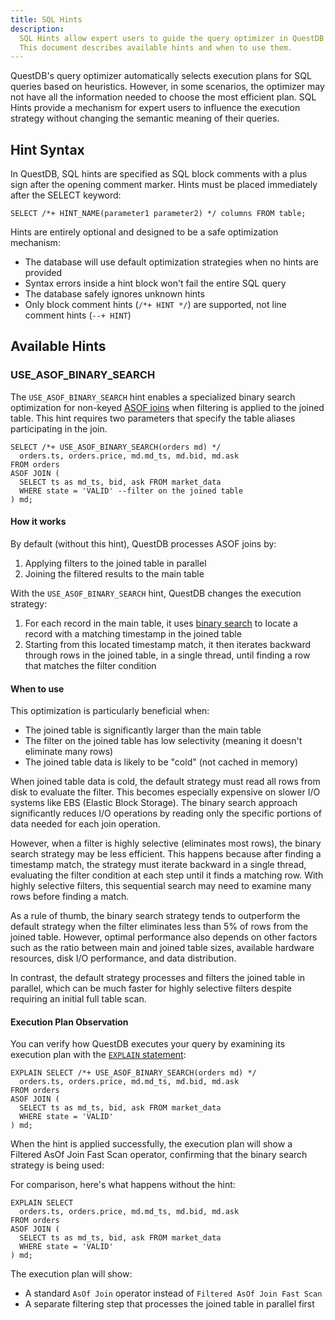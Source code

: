 ```yaml
---
title: SQL Hints
description:
  SQL Hints allow expert users to guide the query optimizer in QuestDB when default optimization strategies are not optimal.
  This document describes available hints and when to use them.
---
```


QuestDB's query optimizer automatically selects execution plans for SQL queries based on heuristics. However, in some
scenarios, the optimizer may not have all the information needed to choose the most efficient plan. SQL Hints provide
a mechanism for expert users to influence the execution strategy without changing the semantic meaning of their queries.

## Hint Syntax

In QuestDB, SQL hints are specified as SQL block comments with a plus sign after the opening comment marker. Hints must
be placed immediately after the SELECT keyword:

```questdb-sql title="SQL hint syntax"
SELECT /*+ HINT_NAME(parameter1 parameter2) */ columns FROM table;
```

Hints are entirely optional and designed to be a safe optimization mechanism:

- The database will use default optimization strategies when no hints are provided
- Syntax errors inside a hint block won't fail the entire SQL query
- The database safely ignores unknown hints
- Only block comment hints (`/*+ HINT */`) are supported, not line comment hints (`--+ HINT`)

## Available Hints

### USE_ASOF_BINARY_SEARCH

The `USE_ASOF_BINARY_SEARCH` hint enables a specialized binary search optimization for
non-keyed [ASOF joins](/reference/sql/asof-join/) when filtering is applied to the joined table. This hint requires two
parameters that specify the table aliases participating in the join.

```questdb-sql title="Optimizing ASOF join with binary search"
SELECT /*+ USE_ASOF_BINARY_SEARCH(orders md) */ 
  orders.ts, orders.price, md.md_ts, md.bid, md.ask
FROM orders
ASOF JOIN (
  SELECT ts as md_ts, bid, ask FROM market_data
  WHERE state = 'VALID' --filter on the joined table
) md;
```

#### How it works

By default (without this hint), QuestDB processes ASOF joins by:

1. Applying filters to the joined table in parallel
2. Joining the filtered results to the main table

With the `USE_ASOF_BINARY_SEARCH` hint, QuestDB changes the execution strategy:

1. For each record in the main table, it uses [binary search](https://en.wikipedia.org/wiki/Binary_search) to locate
   a record with a matching timestamp in the joined table
2. Starting from this located timestamp match, it then iterates backward through rows in the joined table, in a single
   thread, until finding a row that matches the filter condition

<Screenshot
alt="Diagram showing execution of the USE_ASOF_BINARY_SEARCH hint"
height={447}
src="images/docs/concepts/asof-join-binary-search-strategy.svg"
width={745}
/>

#### When to use

This optimization is particularly beneficial when:

- The joined table is significantly larger than the main table
- The filter on the joined table has low selectivity (meaning it doesn't eliminate many rows)
- The joined table data is likely to be "cold" (not cached in memory)

When joined table data is cold, the default strategy must read all rows from disk to evaluate the filter. This becomes
especially expensive on slower I/O systems like EBS (Elastic Block Storage). The binary search approach significantly
reduces I/O operations by reading only the specific portions of data needed for each join operation.

However, when a filter is highly selective (eliminates most rows), the binary search strategy may be less efficient.
This happens because after finding a timestamp match, the strategy must iterate backward in a single thread, evaluating
the filter condition at each step until it finds a matching row. With highly selective filters, this sequential search
may need to examine many rows before finding a match.

As a rule of thumb, the binary search strategy tends to outperform the default strategy when the filter eliminates less
than 5% of rows from the joined table. However, optimal performance also depends on other factors such as the ratio
between main and joined table sizes, available hardware resources, disk I/O performance, and data distribution.

In contrast, the default strategy processes and filters the joined table in parallel, which can be much faster for
highly selective filters despite requiring an initial full table scan.

#### Execution Plan Observation
You can verify how QuestDB executes your query by examining its execution plan
with the [`EXPLAIN` statement](/reference/sql/explain/):

```questdb-sql title="Observing execution plan with USE_ASOF_BINARY_SEARCH"
EXPLAIN SELECT /*+ USE_ASOF_BINARY_SEARCH(orders md) */ 
  orders.ts, orders.price, md.md_ts, md.bid, md.ask
FROM orders
ASOF JOIN (
  SELECT ts as md_ts, bid, ask FROM market_data
  WHERE state = 'VALID'
) md;
```

When the hint is applied successfully, the execution plan will show a Filtered AsOf Join Fast Scan operator,
confirming that the binary search strategy is being used:

<Screenshot
alt="Screen capture of the EXPLAIN output for USE_ASOF_BINARY_SEARCH"
src="images/docs/concepts/filtered-asof-plan-example.png"
/>

For comparison, here's what happens without the hint:

```questdb-sql title="Observing execution plan without USE_ASOF_BINARY_SEARCH"
EXPLAIN SELECT 
  orders.ts, orders.price, md.md_ts, md.bid, md.ask
FROM orders
ASOF JOIN (
  SELECT ts as md_ts, bid, ask FROM market_data
  WHERE state = 'VALID'
) md;
```

The execution plan will show:

- A standard `AsOf Join` operator instead of `Filtered AsOf Join Fast Scan`
- A separate filtering step that processes the joined table in parallel first

<Screenshot
alt="Screen capture of the EXPLAIN output for default ASOF join"
src="images/docs/concepts/default-asof-plan-example.png"
/>